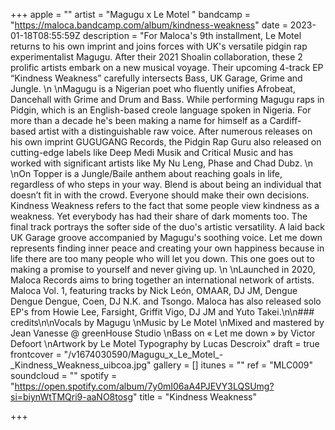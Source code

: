 +++
apple = ""
artist = "Magugu x Le Motel "
bandcamp = "https://maloca.bandcamp.com/album/kindness-weakness"
date = 2023-01-18T08:55:59Z
description = "For Maloca's 9th installment, Le Motel returns to his own imprint and joins forces with UK's versatile pidgin rap experimentalist Magugu. After their 2021 Shoalin collaboration, these 2 prolific artists embark on a new musical voyage. Their upcoming 4-track EP “Kindness Weakness” carefully intersects Bass, UK Garage, Grime and Jungle.   \n  \nMagugu is a Nigerian poet who fluently unifies Afrobeat, Dancehall with Grime and Drum and Bass. While performing Magugu raps in Pidgin, which is an English-based creole language spoken in Nigeria. For more than a decade he's been making a name for himself as a Cardiff-based artist with a distinguishable raw voice. After numerous releases on his own imprint GUGUGANG Records, the Pidgin Rap Guru also released on cutting-edge labels like Deep Medi Musik and Critical Music and has worked with significant artists like My Nu Leng, Phase and Chad Dubz.   \n  \nOn Topper is a Jungle/Baile anthem about reaching goals in life, regardless of who steps in your way. Blend is about being an individual that doesn’t fit in with the crowd. Everyone should make their own decisions. Kindness Weakness refers to the fact that some people view kindness as a weakness. Yet everybody has had their share of dark moments too. The final track portrays the softer side of the duo's artistic versatility. A laid back UK Garage groove accompanied by Magugu's soothing voice. Let me down represents finding inner peace and creating your own happiness because in life there are too many people who will let you down. This one goes out to making a promise to yourself and never giving up.   \n  \nLaunched in 2020, Maloca Records aims to bring together an international network of artists. Maloca Vol. 1, featuring tracks by Nick León, OMAAR, DJ JM, Dengue Dengue Dengue, Coen, DJ N.K. and Tsongo. Maloca has also released solo EP's from Howie Lee, Farsight, Griffit Vigo, DJ JM and Yuto Takei.\n\n### credits\n\nVocals by Magugu   \nMusic by Le Motel   \nMixed and mastered by Jean Vanesse @ greenHouse Studio   \nBass on « Let me down » by Victor Defoort   \nArtwork by Le Motel Typography by Lucas Descroix"
draft = true
frontcover = "/v1674030590/Magugu_x_Le_Motel_-_Kindness_Weakness_uibcoa.jpg"
gallery = []
itunes = ""
ref = "MLC009"
soundcloud = ""
spotify = "https://open.spotify.com/album/7y0mI06aA4PJEVY3LQSUmg?si=biynWtTMQri9-aaNO8tosg"
title = "Kindness Weakness"

+++
